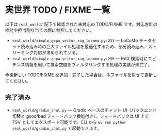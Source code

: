 # 実世界 TODO / FIXME 一覧

以下は `real_world/` 配下で確認された未対応の TODO/FIXME です。対応方針の検討や担当割り当ての際に参照してください。

- `real_world/simple_gepa_vector_rag_locomo.py:233` — LoCoMo データセット読み込み時の巨大ファイル処理を最適化するため、部分読み込み／ストリーミング対応が求められている。
- `real_world/simple_gepa_vector_rag_locomo.py:255` — RAG 検索時にエビデンス情報を用いて検索空間をフィルタリングする処理の実装が未完了。

今後新しい TODO/FIXME を追加・完了した場合は、本ファイルを併せて更新してください。

## 完了済み

- `real_world/gradio_chat.py` — Gradio ベースのチャット UI（バックエンド切替と good/bad フィードバック機能付き）。フィードバックは UI 上で TSV としてエクスポート可能です。CLI から `uv run python real_world/gradio_chat.py` で起動できます。
